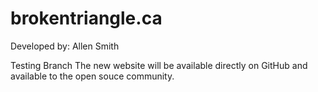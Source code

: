 # brokentriangle.ca
Developed by: Allen Smith

Testing Branch
The new website will be available directly on GitHub and available to the open souce community.

